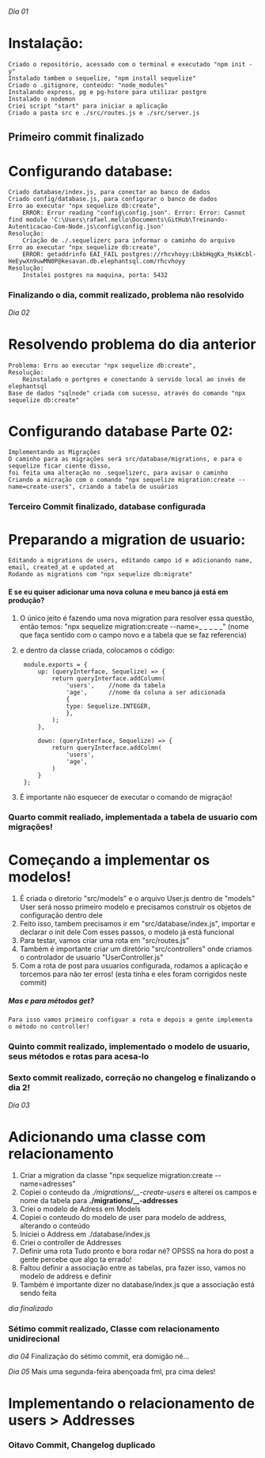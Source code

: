 *Dia 01*

# Instalação:
    Criado o repositório, acessado com o terminal e executado "npm init -y"
    Instalado tambem o sequelize, "npm install sequelize"
    Criado o .gitignore, conteúdo: "node_modules"
    Instalando express, pg e pg-hstore para utilizar postgre
    Instalado o nodemon
    Criei script "start" para iniciar a aplicação
    Criado a pasta src e ./src/routes.js e ./src/server.js
## Primeiro commit finalizado

# Configurando database:
    Criado database/index.js, para conectar ao banco de dados
    Criado config/database.js, para configurar o banco de dados
    Erro ao executar "npx sequelize db:create", 
        ERROR: Error reading "config\config.json". Error: Error: Cannot find module 'C:\Users\rafael.mello\Documents\GitHub\Treinando-Autenticacao-Com-Node.js\config\config.json'
    Resolução:
        Criação de ./.sequelizerc para informar o caminho do arquivo
    Erro ao executar "npx sequelize db:create",
        ERROR: getaddrinfo EAI_FAIL postgres://rhcvhoyy:LbkbHqgKa_MskKcbl-HeEywXn9uwMN0P@kesavan.db.elephantsql.com/rhcvhoyy
    Resolução:
        Instalei postgres na maquina, porta: 5432
### Finalizando o dia, commit realizado, problema não resolvido

*Dia 02*

# Resolvendo problema do dia anterior
    Problema: Erro ao executar "npx sequelize db:create",
    Resolução:
        Reinstalado o portgres e conectando à servido local ao invés de elephantsql
    Base de dados "sqlnode" criada com sucesso, através do comando "npx sequelize db:create"
# Configurando database Parte 02:
    Implementando as Migrações
    O caminho para as migrações será src/database/migrations, e para o sequelize ficar ciente disso,
    foi feita uma alteração no .sequelizerc, para avisar o caminho
    Criando a micração com o comando "npx sequelize migration:create --name=create-users", criando a tabela de usuários
### Terceiro Commit finalizado, database configurada

# Preparando a migration de usuario:
    Editando a migrations de users, editando campo id e adicionando name, email, created_at e updated_at
    Rodando as migrations com "npx sequelize db:migrate"
#### E se eu quiser adicionar uma nova coluna e meu banco já está em produção?
1. O único jeito é fazendo uma nova migration para resolver essa questão, então temos:
        "npx sequelize migration:create --name=_ _ _ _ _" (nome que faça sentido com o campo novo e a tabela que se faz referencia)

2. e dentro da classe criada, colocamos o código: 

        module.exports = {
            up: (queryInterface, Sequelize) => {
                return queryInterface.addColumn(
                    'users',    //nome da tabela
                    'age',      //nome da coluna a ser adicionada
                    {
                    type: Sequelize.INTEGER,
                    },
                );
            },
 
            down: (queryInterface, Sequelize) => {
                return queryInterface.addColmn(
                    'users',
                    'age',
                )
            }
        };

3. É importante não esquecer de executar o comando de migração!

### Quarto commit realiado, implementada a tabela de usuario com migrações!

# Começando a implementar os modelos!
1. É criada o diretorio "src/models" e o arquivo User.js dentro de "models"
User será nosso primeiro modelo e precisamos construir os objetos de configuração dentro dele
2. Feito isso, tambem precisamos ir em "src/database/index.js", importar e declarar o init dele
    Com esses passos, o modelo já está funcional
3. Para testar, vamos criar uma rota em "src/routes.js"
4. Também é importante criar um diretório "src/controllers" onde criamos o controlador de usuario "UserController.js"
5. Com a rota de post para usuarios configurada, rodamos a aplicação e torcemos para não ter erros! (esta tinha e eles foram corrigidos neste commit) 
    
##### Mas e para métodos get?
    Para isso vamos primeiro configuar a rota e depois a gente implementa o método no controller!
### Quinto commit realizado, implementado o modelo de usuario, seus métodos e rotas para acesa-lo
### Sexto commit realizado, correção no changelog e finalizando o dia 2!

*Dia 03*

# Adicionando uma classe com relacionamento
1. Criar a migration da classe "npx sequelize migration:create --name=adresses"
2. Copiei o conteudo da *./migrations/__-create-users* e alterei os campos e nome da tabela para **./migrations/__-addresses**
3. Criei o modelo de Adress em Models
4. Copiei o conteudo do modelo de user para modelo de address, alterando o conteúdo
5. Iniciei o Address em ./database/index.js
6. Criei o controller de Addresses
7. Definir uma rota
    Tudo pronto e bora rodar né?
    OPSSS na hora do post a gente percebe que algo ta errado!
8. Faltou definir a associação entre as tabelas, pra fazer isso, vamos no modelo de address e definir 
9. Também é importante dizer no database/index.js que a associação está sendo feita

*dia finalizado*

### Sétimo commit realizado, Classe com relacionamento unidirecional

*dia 04*
    Finalização do sétimo commit, era domigão né...

*Dia 05*
    Mais uma segunda-feira abençoada fml, pra cima deles!
# Implementando o relacionamento de users > Addresses 

### Oitavo Commit, Changelog duplicado